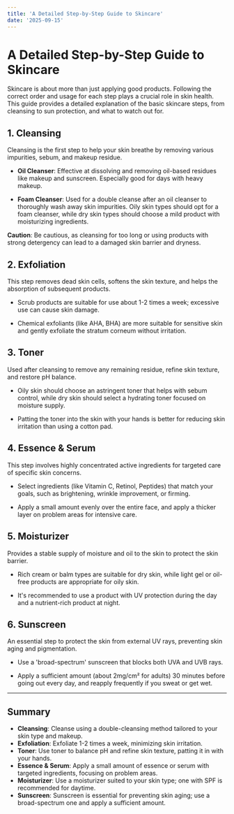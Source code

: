 ```yaml
---
title: 'A Detailed Step-by-Step Guide to Skincare'
date: '2025-09-15'
---
```

# A Detailed Step-by-Step Guide to Skincare

Skincare is about more than just applying good products. Following the correct order and usage for each step plays a crucial role in skin health. This guide provides a detailed explanation of the basic skincare steps, from cleansing to sun protection, and what to watch out for.

## 1. Cleansing
Cleansing is the first step to help your skin breathe by removing various impurities, sebum, and makeup residue.

- **Oil Cleanser**: Effective at dissolving and removing oil-based residues like makeup and sunscreen. Especially good for days with heavy makeup.

- **Foam Cleanser**: Used for a double cleanse after an oil cleanser to thoroughly wash away skin impurities. Oily skin types should opt for a foam cleanser, while dry skin types should choose a mild product with moisturizing ingredients.

**Caution**: Be cautious, as cleansing for too long or using products with strong detergency can lead to a damaged skin barrier and dryness.

## 2. Exfoliation
This step removes dead skin cells, softens the skin texture, and helps the absorption of subsequent products.

- Scrub products are suitable for use about 1-2 times a week; excessive use can cause skin damage.

- Chemical exfoliants (like AHA, BHA) are more suitable for sensitive skin and gently exfoliate the stratum corneum without irritation.

## 3. Toner
Used after cleansing to remove any remaining residue, refine skin texture, and restore pH balance.

- Oily skin should choose an astringent toner that helps with sebum control, while dry skin should select a hydrating toner focused on moisture supply.

- Patting the toner into the skin with your hands is better for reducing skin irritation than using a cotton pad.

## 4. Essence & Serum
This step involves highly concentrated active ingredients for targeted care of specific skin concerns.

- Select ingredients (like Vitamin C, Retinol, Peptides) that match your goals, such as brightening, wrinkle improvement, or firming.

- Apply a small amount evenly over the entire face, and apply a thicker layer on problem areas for intensive care.

## 5. Moisturizer
Provides a stable supply of moisture and oil to the skin to protect the skin barrier.

- Rich cream or balm types are suitable for dry skin, while light gel or oil-free products are appropriate for oily skin.

- It's recommended to use a product with UV protection during the day and a nutrient-rich product at night.

## 6. Sunscreen
An essential step to protect the skin from external UV rays, preventing skin aging and pigmentation.

- Use a 'broad-spectrum' sunscreen that blocks both UVA and UVB rays.

- Apply a sufficient amount (about 2mg/cm² for adults) 30 minutes before going out every day, and reapply frequently if you sweat or get wet.

---

## Summary
- **Cleansing**: Cleanse using a double-cleansing method tailored to your skin type and makeup.
- **Exfoliation**: Exfoliate 1-2 times a week, minimizing skin irritation.
- **Toner**: Use toner to balance pH and refine skin texture, patting it in with your hands.
- **Essence & Serum**: Apply a small amount of essence or serum with targeted ingredients, focusing on problem areas.
- **Moisturizer**: Use a moisturizer suited to your skin type; one with SPF is recommended for daytime.
- **Sunscreen**: Sunscreen is essential for preventing skin aging; use a broad-spectrum one and apply a sufficient amount.